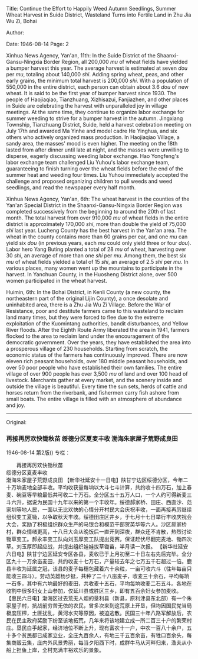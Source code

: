 Title: Continue the Effort to Happily Weed Autumn Seedlings, Summer Wheat Harvest in Suide District, Wasteland Turns into Fertile Land in Zhu Jia Wu Zi, Bohai

Author:

Date: 1946-08-14
Page: 2

Xinhua News Agency, Yan'an, 11th: In the Suide District of the Shaanxi-Gansu-Ningxia Border Region, all 200,000 *mu* of wheat fields have yielded a bumper harvest this year. The average harvest is estimated at seven *dou* per *mu*, totaling about 140,000 *shi*. Adding spring wheat, peas, and other early grains, the minimum total harvest is 200,000 *shi*. With a population of 550,000 in the entire district, each person can obtain about 3.6 *dou* of new wheat. It is said to be the first year of bumper harvest since 1930. The people of Haojiaqiao, Tianzhuang, Xizhisazui, Fanjiazhen, and other places in Suide are celebrating the harvest with unparalleled joy in village meetings. At the same time, they continue to organize labor exchange for summer weeding to strive for a bumper harvest in the autumn. Jingxiang Township, Tianzhuang District, Suide, held a harvest celebration meeting on July 17th and awarded Ma Yinhe and model cadre He Yinghua, and six others who actively organized mass production. In Haojiaqiao Village, a sandy area, the masses' mood is even higher. The meeting on the 18th lasted from after dinner until late at night, and the masses were unwilling to disperse, eagerly discussing weeding labor exchange. Hao Yongfeng's labor exchange team challenged Liu Yuhou's labor exchange team, guaranteeing to finish turning over the wheat fields before the end of the summer heat and weeding four times. Liu Yuhou immediately accepted the challenge and proposed organizing children to pull weeds and weed seedlings, and read the newspaper every half month.

Xinhua News Agency, Yan'an, 6th: The wheat harvest in the counties of the Yan'an Special District in the Shaanxi-Gansu-Ningxia Border Region was completed successively from the beginning to around the 20th of last month. The total harvest from over 910,000 *mu* of wheat fields in the entire district is approximately 170,000 *shi*, more than double the yield of 75,000 *shi* last year. Lucheng County has the best harvest in the Yan'an area. The wheat in the county contains more than 60 grains per ear, and one *mu* can yield six *dou* (in previous years, each *mu* could only yield three or four *dou*). Labor hero Yang Buting planted a total of 28 *mu* of wheat, harvesting over 30 *shi*, an average of more than one *shi* per *mu*. Among them, the best six *mu* of wheat fields yielded a total of 15 *shi*, an average of 2.5 *shi* per *mu*. In various places, many women went up the mountains to participate in the harvest. In Yanchuan County, in the Huosheng District alone, over 500 women participated in the wheat harvest.

Huimin, 6th: In the Bohai District, in Kenli County (a new county, the northeastern part of the original Lijin County), a once desolate and uninhabited area, there is a Zhu Jia Wu Zi Village. Before the War of Resistance, poor and destitute farmers came to this wasteland to reclaim land many times, but they were forced to flee due to the extreme exploitation of the Kuomintang authorities, bandit disturbances, and Yellow River floods. After the Eighth Route Army liberated the area in 1941, farmers flocked to the area to reclaim land under the encouragement of the democratic government. Over the years, they have established the area into a prosperous village of 230 households. Starting from scratch, the economic status of the farmers has continuously improved. There are now eleven rich peasant households, over 180 middle peasant households, and over 50 poor people who have established their own families. The entire village of over 900 people has over 3,500 *mu* of land and over 100 head of livestock. Merchants gather at every market, and the scenery inside and outside the village is beautiful. Every time the sun sets, herds of cattle and horses return from the riverbank, and fishermen carry fish ashore from small boats. The entire village is filled with an atmosphere of abundance and joy.



<hr /> 

Original: 


### 再接再厉欢快锄秋苗  绥德分区夏麦丰收  渤海朱家屋子荒野成良田

1946-08-14
第2版()
专栏：

　　再接再厉欢快锄秋苗            
    绥德分区夏麦丰收           
    渤海朱家屋子荒野成良田
    【新华社延安十一日电】陕甘宁边区绥德分区，今年二十万垧麦地全部丰收。平均收获量每垧以大斗七斗计算，共约收十四万石，加上春麦、碗豆等早粮最低共可收二十万石。全分区五十五万人口，一个人约可得新麦三斗六升，据说为民国十九年以来的第一个丰收年。绥德郝家桥、田庄、西直沙、范家圳等地人民，一面以无比欢快的心情分开村民大会庆祝丰收，一面再接再厉继续组织变工夏锄，以争取秋天丰收。绥德田庄区井乡，于七月十七日举行丰收庆祝会大会，奖励了积极组织群众生产的马银合和模范干部贺英华等六人。沙区郝家桥村，群众情绪更高，十八日大会从晚饭后一直开到深夜，群众还不肯散，热烈讨论锄草变工。郝永丰变工队向刘玉厚变工队提出竞赛，保证赶伏尽翻完麦地、锄四次草。刘玉厚即起应战，并提出组织娃娃拔草锄苗，半月读一次报。
    【新华社延安六日电】陕甘宁边区延安专区各县，麦收已于上月初至二十日左右先后完毕。全分区九十一万余亩麦田，共约收麦十七万石，产量较去年之七万五千石超过一倍。鹿县丰收为延属之冠，该县的麦子每穗包藏着六十余粒，一亩可收六斗（往年每亩只能收三四斗）。劳动英雄杨步挺，共种了二十八亩麦子，收麦三十余石，平均每垧一石多，其中有六垧最好的麦田，共收麦十五石，平均每垧收麦二石五斗。各地在收割中很多妇女上山参加，仅延川县或胜区三乡，即有五百余妇女参加麦收。
    【惠民六日电】渤海区过去荒无人烟的垦利县（新县，原利津县东北部）有一个朱家屋子村，抗战前穷苦无依的农民，曾多次来到这荒原上开垦，但均因国民党当局极度压榨，土匪扰乱，黄河水灾等原因，被迫逃散。民国三十年八路军解放后，农民在民主政府奖励下纷至该地拓荒，几年来将该地建立成一所二百三十户的繁荣村庄。垦民白手起家，经济地位不断上升，现有富农十一户，中农一百八十余户，五十多个贫民都已成家立业，全庄九百余人，有地三千五百余亩，有牲口百余头，每集商贩云集，庄内外风景秀丽，每当夕阳西下时，成群牛马从河畔归来，渔夫从小船上担鱼上岸，全村充满丰裕欢乐的景象。
